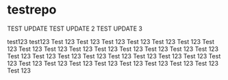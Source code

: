 # testrepo
TEST UPDATE
TEST UPDATE 2
TEST UPDATE 3

test123
test123
Test 123
Test 123
Test 123
Test 123
Test 123
Test 123
Test 123
Test 123
Test 123
Test 123
Test 123
Test 123
Test 123
Test 123
Test 123
Test 123
Test 123
Test 123
Test 123
Test 123
Test 123
Test 123
Test 123
Test 123
Test 123
Test 123
Test 123
Test 123
Test 123
Test 123
Test 123
Test 123
Test 123
